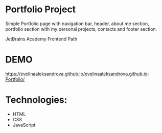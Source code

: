 # Portfolio Project

Simple Portfolio page with navigation bar, header, about me section, portfolio section with my personal projects, contacts and footer section.

JetBrains Academy Frontend Path 

# DEMO 
https://evelinaaleksandrova.github.io/evelinaaleksandrova.github.io-Portfolio/

# Technologies:
- HTML
- CSS
- JavaScript
